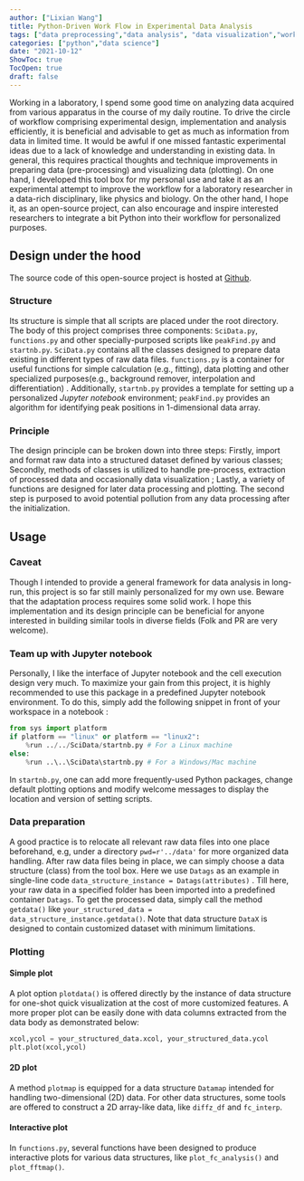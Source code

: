 ```yaml
---
author: ["Lixian Wang"]
title: Python-Driven Work Flow in Experimental Data Analysis
tags: ["data preprocessing","data analysis", "data visualization","work flow"]
categories: ["python","data science"]
date: "2021-10-12"
ShowToc: true
TocOpen: true
draft: false
---
```


Working in a laboratory, I spend some good time on analyzing data acquired from various apparatus in the course of my daily routine. To drive the circle of workflow comprising experimental design, implementation and analysis efficiently, it is beneficial and advisable to get as much as information from data in limited time. It would be awful if one missed fantastic experimental ideas due to a lack of knowledge and understanding in existing data. In general, this requires practical thoughts and technique improvements in preparing data (pre-processing) and visualizing data (plotting).  On one hand, I developed this tool box for my personal use and take it as an experimental attempt to improve the workflow for a laboratory researcher in a data-rich disciplinary, like physics and biology. On the other hand, I hope it, as an open-source project, can also encourage and inspire interested researchers to integrate a bit Python into their workflow for personalized purposes. 
## Design under the hood

The source code of this open-source project is hosted at [Github](https://github.com/LarsonLaugh/Scientific-data). 
### Structure
Its structure is simple that all scripts are placed under the root directory.
The body of this project comprises three components: ``SciData.py``, ``functions.py`` and other specially-purposed scripts like ``peakFind.py`` and ``startnb.py``. 
``SciData.py`` contains all the classes designed to prepare data existing in different types of raw data files. ``functions.py`` is a container for useful functions for simple calculation (e.g., fitting), data plotting and other specialized purposes(e.g., background remover, interpolation and differentiation) . Additionally, ``startnb.py`` provides a template for setting up a personalized *Jupyter notebook* environment; ``peakFind.py`` provides an algorithm for identifying peak positions in 1-dimensional data array. 
### Principle
The design principle can be broken down into three steps: Firstly, import and format raw data into a structured dataset defined by various classes; Secondly, methods of classes is utilized to handle pre-process, extraction of processed data and occasionally data visualization ; Lastly, a variety of functions are designed for later data processing and plotting. The second step is purposed to avoid potential pollution from any data processing after the initialization.

## Usage
### Caveat
Though I intended to provide a general framework for data analysis in long-run, this project is so far still mainly personalized for my own use. Beware that the adaptation process requires some solid work. I hope this implementation and its design principle can be beneficial for anyone interested in building similar tools in diverse fields (Folk and PR are very welcome). 
### Team up with Jupyter notebook
Personally, I like the interface of Jupyter notebook and the cell execution design very much. To maximize your gain from this project, it is highly recommended to use this package in a predefined Jupyter notebook environment. To do this, simply add the following snippet in front of your workspace in a notebook :
```python
from sys import platform 
if platform == "linux" or platform == "linux2": 
	%run ../../SciData/startnb.py # For a Linux machine
else: 
	%run ..\..\SciData\startnb.py # For a Windows/Mac machine
```
In ``startnb.py``, one can add more frequently-used Python packages, change default plotting options and modify welcome messages to display the location and version of setting scripts.
### Data preparation
A good practice is to relocate all relevant raw data files into one place beforehand, e.g, under a directory ``pwd=r'../data'`` for more organized data handling.  After raw data files being in place, we can simply choose a data structure (class) from the tool box. Here we use ``Datags`` as an example in single-line code ``data_structure_instance = Datags(attributes)`` . Till here, your raw data in a specified folder has been imported into a predefined container ``Datags``.  To get the processed data, simply call the method ``getdata()`` like ``your_structured_data =  data_structure_instance.getdata()``. Note that data structure ``DataX`` is designed to contain customized dataset with minimum limitations.
### Plotting
#### Simple plot
A plot option ``plotdata()`` is offered directly by the instance of data structure for one-shot quick visualization at the cost of more customized features. A more proper plot can be easily done with data columns extracted from the data body as demonstrated below:
```python
xcol,ycol = your_structured_data.xcol, your_structured_data.ycol
plt.plot(xcol,ycol)
```
#### 2D plot
A method ``plotmap`` is equipped for a data structure ``Datamap`` intended for handling two-dimensional (2D) data. For other data structures, some tools are offered to construct a 2D array-like data, like ``diffz_df`` and ``fc_interp``.
#### Interactive plot
In ``functions.py``, several functions have been designed to produce interactive plots for various data structures, like ``plot_fc_analysis()`` and ``plot_fftmap()``.
